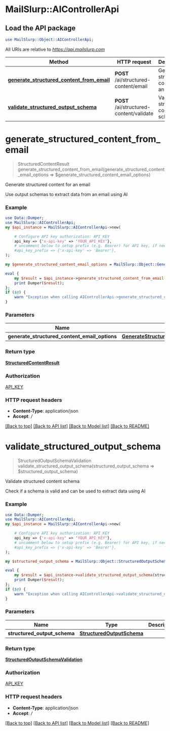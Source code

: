 # MailSlurp::AIControllerApi

## Load the API package
```perl
use MailSlurp::Object::AIControllerApi;
```

All URIs are relative to *https://api.mailslurp.com*

Method | HTTP request | Description
------------- | ------------- | -------------
[**generate_structured_content_from_email**](AIControllerApi#generate_structured_content_from_email) | **POST** /ai/structured-content/email | Generate structured content for an email
[**validate_structured_output_schema**](AIControllerApi#validate_structured_output_schema) | **POST** /ai/structured-content/validate | Validate structured content schema


# **generate_structured_content_from_email**
> StructuredContentResult generate_structured_content_from_email(generate_structured_content_email_options => $generate_structured_content_email_options)

Generate structured content for an email

Use output schemas to extract data from an email using AI

### Example 
```perl
use Data::Dumper;
use MailSlurp::AIControllerApi;
my $api_instance = MailSlurp::AIControllerApi->new(

    # Configure API key authorization: API_KEY
    api_key => {'x-api-key' => 'YOUR_API_KEY'},
    # uncomment below to setup prefix (e.g. Bearer) for API key, if needed
    #api_key_prefix => {'x-api-key' => 'Bearer'},
);

my $generate_structured_content_email_options = MailSlurp::Object::GenerateStructuredContentEmailOptions->new(); # GenerateStructuredContentEmailOptions | 

eval { 
    my $result = $api_instance->generate_structured_content_from_email(generate_structured_content_email_options => $generate_structured_content_email_options);
    print Dumper($result);
};
if ($@) {
    warn "Exception when calling AIControllerApi->generate_structured_content_from_email: $@\n";
}
```

### Parameters

Name | Type | Description  | Notes
------------- | ------------- | ------------- | -------------
 **generate_structured_content_email_options** | [**GenerateStructuredContentEmailOptions**](GenerateStructuredContentEmailOptions)|  | 

### Return type

[**StructuredContentResult**](StructuredContentResult)

### Authorization

[API_KEY](../README#API_KEY)

### HTTP request headers

 - **Content-Type**: application/json
 - **Accept**: */*

[[Back to top]](#) [[Back to API list]](../README#documentation-for-api-endpoints) [[Back to Model list]](../README#documentation-for-models) [[Back to README]](../README)

# **validate_structured_output_schema**
> StructuredOutputSchemaValidation validate_structured_output_schema(structured_output_schema => $structured_output_schema)

Validate structured content schema

Check if a schema is valid and can be used to extract data using AI

### Example 
```perl
use Data::Dumper;
use MailSlurp::AIControllerApi;
my $api_instance = MailSlurp::AIControllerApi->new(

    # Configure API key authorization: API_KEY
    api_key => {'x-api-key' => 'YOUR_API_KEY'},
    # uncomment below to setup prefix (e.g. Bearer) for API key, if needed
    #api_key_prefix => {'x-api-key' => 'Bearer'},
);

my $structured_output_schema = MailSlurp::Object::StructuredOutputSchema->new(); # StructuredOutputSchema | 

eval { 
    my $result = $api_instance->validate_structured_output_schema(structured_output_schema => $structured_output_schema);
    print Dumper($result);
};
if ($@) {
    warn "Exception when calling AIControllerApi->validate_structured_output_schema: $@\n";
}
```

### Parameters

Name | Type | Description  | Notes
------------- | ------------- | ------------- | -------------
 **structured_output_schema** | [**StructuredOutputSchema**](StructuredOutputSchema)|  | 

### Return type

[**StructuredOutputSchemaValidation**](StructuredOutputSchemaValidation)

### Authorization

[API_KEY](../README#API_KEY)

### HTTP request headers

 - **Content-Type**: application/json
 - **Accept**: */*

[[Back to top]](#) [[Back to API list]](../README#documentation-for-api-endpoints) [[Back to Model list]](../README#documentation-for-models) [[Back to README]](../README)


